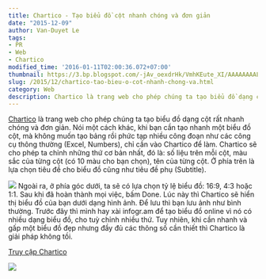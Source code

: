 ```yaml
---
title: Chartico - Tạo biểu đồ cột nhanh chóng và đơn giản
date: "2015-12-09"
author: Van-Duyet Le
tags:
- PR
- Web
- Chartico
modified_time: '2016-01-11T02:00:36.072+07:00'
thumbnail: https://3.bp.blogspot.com/-jAv_oexdrHk/VmhKEute_XI/AAAAAAAALXc/UG5BlQTW7xg/s1600/og.png
slug: /2015/12/chartico-tao-bieu-o-cot-nhanh-chong-va.html
category: Web
description: Chartico là trang web cho phép chúng ta tạo biểu đồ dạng cột rất nhanh chóng và đơn giản. Nói một cách khác, khi bạn cần tạo nhanh một biểu đồ cột, mà không muốn tạo bảng rồi phức tạp nhiều công đoạn như các công cụ thông thường (Excel, Numbers), chỉ cần vào Chartico để làm. Chartico sẽ cho phép ta chỉnh những thứ cơ bản nhất, đó là số liệu trên mỗi cột, màu sắc của từng cột (có 10 màu cho bạn chọn), tên của từng cột. Ở phía trên là lựa chọn tiêu đề cho biểu đồ cũng như tiêu đề phụ (Subtitle).
---
```


[Chartico](http://www.chartico.com/) là trang web cho phép chúng ta tạo biểu đồ dạng cột rất nhanh chóng và đơn giản. Nói một cách khác, khi bạn cần tạo nhanh một biểu đồ cột, mà không muốn tạo bảng rồi phức tạp nhiều công đoạn như các công cụ thông thường (Excel, Numbers), chỉ cần vào Chartico để làm. Chartico sẽ cho phép ta chỉnh những thứ cơ bản nhất, đó là: số liệu trên mỗi cột, màu sắc của từng cột (có 10 màu cho bạn chọn), tên của từng cột. Ở phía trên là lựa chọn tiêu đề cho biểu đồ cũng như tiêu đề phụ (Subtitle).

![](https://3.bp.blogspot.com/-jAv_oexdrHk/VmhKEute_XI/AAAAAAAALXc/UG5BlQTW7xg/s640/og.png)
Ngoài ra, ở phía góc dưới, ta sẽ có lựa chọn tỷ lệ biểu đồ: 16:9, 4:3 hoặc 1:1. Sau khi đã hoàn thành mọi việc, bấm Done. Lúc này thì Chartico sẽ hiển thị biểu đồ của bạn dưới dạng hình ảnh. Để lưu thì bạn lưu ảnh như bình thường. Trước đây thì mình hay xài infogr.am để tạo biểu đồ online vì nó có nhiều dạng biểu đồ, cho tuỳ chỉnh nhiều thứ. Tuy nhiên, khi cần nhanh và gấp một biểu đồ đẹp nhưng đầy đủ các thông số cần thiết thì Chartico là giải pháp không tồi. 

[Truy cập Chartico​](http://www.chartico.com/)

![](https://1.bp.blogspot.com/-CWQz9IfK_gw/VmhLvCvKzsI/AAAAAAAALXo/8fXtEeb4pSQ/s1600/10238.jpg)
